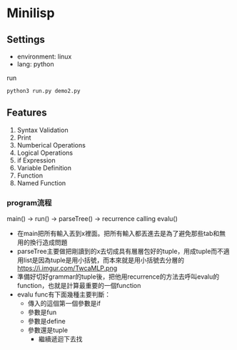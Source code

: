 # Minilisp

## Settings
- environment: linux
- lang: python

run
```
python3 run.py demo2.py
```

## Features
1. Syntax Validation
2. Print
3. Numberical Operations
4. Logical Operations
5. if Expression
6. Variable Definition
7. Function
8. Named Function

### program流程
main() -> run() -> parseTree() -> recurrence calling evalu()


- 在main把所有輸入丟到x裡面。把所有輸入都丟進去是為了避免那些tab和無用的換行造成問題
- parseTree主要做把剛讀到的x去切成具有層層包好的tuple，用成tuple而不適用list是因為tuple是用小括號，而本來就是用小括號去分層的
https://i.imgur.com/TwcaMLP.png
- 準備好切好grammar的tuple後，把他用recurrence的方法去呼叫evalu的function，也就是計算最重要的一個function
- evalu func有下面幾種主要判斷：
    - 傳入的這個第一個參數是if
    - 參數是fun
    - 參數是define
    - 參數還是tuple
        - 繼續遞迴下去找






